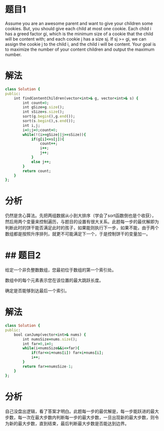 # 题目1
Assume you are an awesome parent and want to give your children some cookies. But, you should give each child at most one cookie. Each child i has a greed factor gi, which is the minimum size of a cookie that the child will be content with; and each cookie j has a size sj. If sj >= gi, we can assign the cookie j to the child i, and the child i will be content. Your goal is to maximize the number of your content children and output the maximum number.

# 解法

```ruby
class Solution {
public:
    int findContentChildren(vector<int>& g, vector<int>& s) {
        int count=0;
        int gSize=g.size();
        int sSize=s.size();
        sort(g.begin(),g.end());
        sort(s.begin(),s.end());
        int i,j;
        i=0;j=0;count=0;
        while(!(i>=gSize||j>=sSize)){
            if(g[i]<=s[j]){ 
                count++;
                i++;
                j++;
            }
            else j++;
        }
        return count;
    }
};

```
# 分析
仍然是贪心算法。先把两组数据从小到大排序（学会了sort函数倒也是个收获），然后用两个变量来控制遍历，与题目的设置有很大关系。此题每一步的最优解即为判断此时的饼干能否满足此时的孩子，如果能则执行下一步，如果不能，由于两个数组都是按照升序排列，就更不可能满足下一个，于是控制饼干的变量加一。

# ## 题目2
给定一个非负整数数组，您最初位于数组的第一个索引处。

数组中的每个元素表示您在该位置的最大跳跃长度。

确定是否能够到达最后一个索引。

# 解法

```ruby
class Solution {
public:
    bool canJump(vector<int>& nums) {
        int numsSize=nums.size();
        int far=0,i=0;
        while(i<numsSize&&i<=far){
            if(far<=i+nums[i]) far=i+nums[i];
            i++;
        } 
        return far>=numsSize-1;
    }
};

```

# 分析
自己没盘出逻辑，看了答案才明白。此题每一步的最优解是，每一步能跃进的最大步数，每一次在最大步数内判断每一步的最大步数，一旦出现新的最大步数，则令为新的最大步数，直到结束，最后判断最大步数是否能达到边界。
